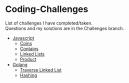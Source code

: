 # Coding-Challenges
List of challenges I have completed/taken.<br />
Questions and my solutions are in the Challenges branch.
- [Javascript](../../tree/Challenges/Javascript)
  - [Coins](../../tree/Challenges/Javascript/Coins)
  - [Contains](../../tree/Challenges/Javascript/Contains)
  - [Linked Lists](../../tree/Challenges/Javascript/Linked%20Lists)
  - [Product](../../tree/Challenges/Javascript/Product)<br />
- [Golang](../../tree/Challenges/Golang)
  - [Traverse Linked List](../../tree/Challenges/Golang/Traverse%20Linked%20List)
  - [Hashing](../../tree/Challenges/Golang/Hashing)<br />
